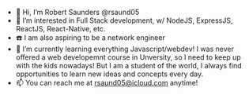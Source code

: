 - 🌝 Hi, I’m Robert Saunders @rsaund05
- 🤔 I’m interested in Full Stack development, w/ NodeJS, ExpressJS, ReactJS, React-Native, etc.
- ☎️ I am also aspiring to be a network engineer
- 🌱 I’m currently learning everything Javascript/webdev! I was never offered a web developemnt course in Unversity, so I need to keep up with the kids nowadays! But I am a student of the world, I always find opportunities to learn new ideas and concepts every day.
- 📫 You can reach me at rsaund05@icloud.com anytime!
